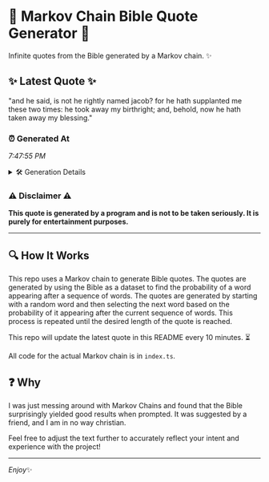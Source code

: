 # 📖 Markov Chain Bible Quote Generator 📖

Infinite quotes from the Bible generated by a Markov chain. ✨

## ✨ Latest Quote ✨
"and he said, is not he rightly named jacob? for he hath supplanted me these two times: he took away my birthright; and, behold, now he hath taken away my blessing."

### ⏰ Generated At
*7:47:55 PM*

<details>
    <summary>🛠️ Generation Details</summary>
    <p>
        <strong>🌱 Seed:</strong> and<br>
        <strong>🔄 Iterations:</strong> 30<br>
        <strong>📜 Context History:</strong><br>[ and ]: he<br>[ and, he ]: said,<br>[ and, he, said, ]: is<br>[ and, he, said,, is ]: not<br>[ and, he, said,, is, not ]: he<br>[ and, he, said,, is, not, he ]: rightly<br>[ he, said,, is, not, he, rightly ]: named<br>[ said,, is, not, he, rightly, named ]: jacob?<br>[ is, not, he, rightly, named, jacob? ]: for<br>[ not, he, rightly, named, jacob?, for ]: he<br>[ he, rightly, named, jacob?, for, he ]: hath<br>[ rightly, named, jacob?, for, he, hath ]: supplanted<br>[ named, jacob?, for, he, hath, supplanted ]: me<br>[ jacob?, for, he, hath, supplanted, me ]: these<br>[ for, he, hath, supplanted, me, these ]: two<br>[ he, hath, supplanted, me, these, two ]: times:<br>[ hath, supplanted, me, these, two, times: ]: he<br>[ supplanted, me, these, two, times:, he ]: took<br>[ me, these, two, times:, he, took ]: away<br>[ these, two, times:, he, took, away ]: my<br>[ two, times:, he, took, away, my ]: birthright;<br>[ times:, he, took, away, my, birthright; ]: and,<br>[ he, took, away, my, birthright;, and, ]: behold,<br>[ took, away, my, birthright;, and,, behold, ]: now<br>[ away, my, birthright;, and,, behold,, now ]: he<br>[ my, birthright;, and,, behold,, now, he ]: hath<br>[ birthright;, and,, behold,, now, he, hath ]: taken<br>[ and,, behold,, now, he, hath, taken ]: away<br>[ behold,, now, he, hath, taken, away ]: my<br>[ now, he, hath, taken, away, my ]: blessing.<br>
    </p>
</details>

### ⚠️ Disclaimer ⚠️
**This quote is generated by a program and is not to be taken seriously. It is purely for entertainment purposes.**

---

## 🔍 How It Works

This repo uses a Markov chain to generate Bible quotes. The quotes are generated by using the Bible as a dataset to find the probability of a word appearing after a sequence of words. The quotes are generated by starting with a random word and then selecting the next word based on the probability of it appearing after the current sequence of words. This process is repeated until the desired length of the quote is reached.

This repo will update the latest quote in this README every 10 minutes. ⏳

All code for the actual Markov chain is in `index.ts`.

## ❓ Why

I was just messing around with Markov Chains and found that the Bible surprisingly yielded good results when prompted. 
It was suggested by a friend, and I am in no way christian.

Feel free to adjust the text further to accurately reflect your intent and experience with the project!

---

*Enjoy*✨
